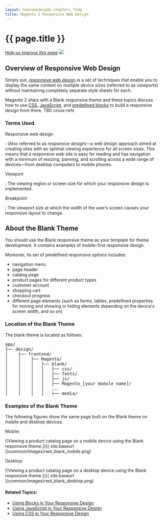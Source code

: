 ```yaml
---
layout: howtom2devgde_chapters_fedg
title: Magento 2 Responsive Web Design
---
```

 
<h1 id="fedg_rwd">{{ page.title }}</h1>

<p><a href="{{ site.githuburl }}guides/v1.0/m2fedg/rwd/rwd_overview.md" target="_blank"><em>Help us improve this page</em></a>&nbsp;<img src="{{ site.baseurl }}common/images/newWindow.gif"/></p>

<h2 id="fedg_rwd_overview">Overview of Responsive Web Design</h2>

Simply put, <a href="http://www.smashingmagazine.com/2011/01/12/guidelines-for-responsive-web-design/" target="_blank">responsive web design</a> is a set of techniques that enable you to display the same content on multiple device sizes (referred to as *viewports*) without maintaining completely separate style sheets for each.

Magento 2 ships with a Blank responsive theme and these topics discuss how to use <a href="{{ site.baseurl }}guides/v1.0/m2fedg/css/css-overview.html">CSS</a>, <a href="{{ site.baseurl }}guides/v1.0/m2fedg/javascript/js-mage-plugin.html">JavaScript</a>, and <a href="{{ site.baseurl }}guides/v1.0/m2fedg/rwd/rwd_using-blocks.html">predefined blocks</a> to build a responsive design from there. TBD cross-refs

<h3 id="fedg_rwd_terms">Terms Used</h3>

Responsive web design

:	(Also referred to as *responsive design*)&mdash;a web design approach aimed at creating sites with an optimal viewing experience for all screen sizes. This means that a responsive web site is easy for reading and has navigation with a minimum of resizing, panning, and scrolling across a wide range of devices&mdash;from desktop computers to mobile phones.

Viewport

:	The viewing region or screen size for which your responsive design is implemented.

Breakpoint

:	The viewport size at which the width of the user’s screen causes your responsive layout to change.


<h2 id="fedg_rwd_blank">About the Blank Theme</h2>

You should use the Blank responsive theme as your template for theme development. It contains examples of mobile-first responsive design. 

Moreover, its set of predefined responsive options includes:

*	navigation menu
*	page header
*	catalog page
*	product pages for different product types
*	customer account
*	shopping cart
*	checkout progress
*	different page elements (such as forms, tables, predefined properties for moving and showing or hiding elements depending on the device's screen width, and so on)

<h3 id="fedg_rwd_blank_location">Location of the Blank Theme</h3>

The blank theme is located as follows:

<pre>app/
├── design/
│    ├── frontend/
│    │    ├── Magento/
│    │    │   ├── blank/
│    │    │   │   ├── css/
│    │    │   │   ├── fonts/
│    │    │   │   ├── js/
│    │    │   │   ├── Magento_[your module name]/
│    │    │   │   ...
│    │    │   │   ├── media/</pre>

<h3 id="fedg_rwd_blank_ex">Examples of the Blank Theme</h3>

The following figures show the same page built on the Blank theme on mobile and desktop devices.

Mobile:

![Viewing a product catalog page on a mobile device using the Blank responsive theme.]({{ site.baseurl }}common/images/rwd_blank_mobile.png)

Desktop:

![Viewing a product catalog page on a desktop device using the Blank responsive theme.]({{ site.baseurl }}common/images/rwd_blank_desktop.png)

#### Related Topics:

*	<a href="{{ site.baseurl }}guides/v1.0/m2fedg/rwd/rwd_using-blocks.html">Using Blocks in Your Responsive Design</a>
*	<a href="{{ site.baseurl }}guides/v1.0/m2fedg/rwd/rwd_js.html">Using JavaScript in Your Responsive Design</a>
*	<a href="{{ site.baseurl }}guides/v1.0/m2fedg/rwd/rwd_css.html">Using CSS in Your Responsive Design</a>	


